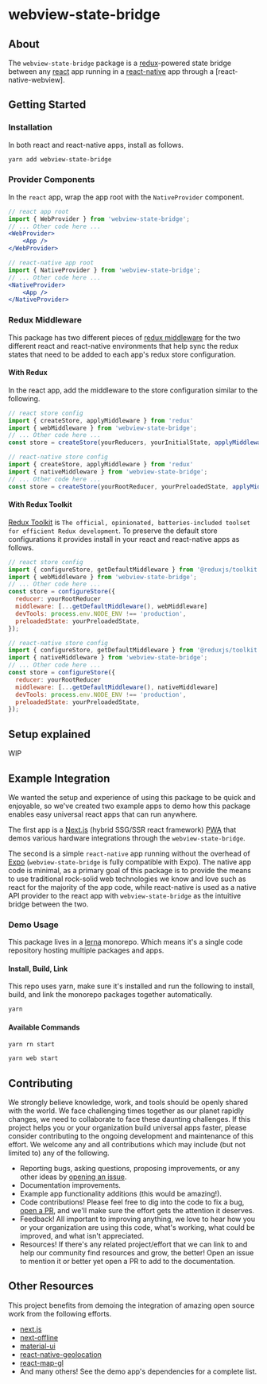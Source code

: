# webview-state-bridge

## About

The `webview-state-bridge` package is a [redux](https://redux.js.org/)-powered state bridge between any [react](https://reactjs.org/) app running in a [react-native](https://reactnative.dev/) app through a [react-native-webview].

## Getting Started

### Installation

In both react and react-native apps, install as follows.

```sh
yarn add webview-state-bridge
```

### Provider Components

In the `react` app, wrap the app root with the `NativeProvider` component.

```jsx
// react app root
import { WebProvider } from 'webview-state-bridge';
// ... Other code here ...
<WebProvider>
    <App />
</WebProvider>
```

```jsx
// react-native app root
import { NativeProvider } from 'webview-state-bridge';
// ... Other code here ...
<NativeProvider>
    <App />
</NativeProvider>
```

### Redux Middleware

This package has two different pieces of [redux middleware](https://redux.js.org/advanced/middleware) for the two different react and react-native environments that help sync the redux states that need to be added to each app's redux store configuration.

#### With Redux

In the react app, add the middleware to the store configuration similar to the following.

```js
// react store config
import { createStore, applyMiddleware } from 'redux'
import { webMiddleware } from 'webview-state-bridge';
// ... Other code here ...
const store = createStore(yourReducers, yourInitialState, applyMiddleware(webMiddleware));
```

```js
// react-native store config
import { createStore, applyMiddleware } from 'redux'
import { nativeMiddleware } from 'webview-state-bridge';
// ... Other code here ...
const store = createStore(yourRootReducer, yourPreloadedState, applyMiddleware(nativeMiddleware));
```

#### With Redux Toolkit

[Redux Toolkit](https://redux-toolkit.js.org/) is `The official, opinionated, batteries-included toolset for efficient Redux development`. To preserve the default store configurations it provides install in your react and react-native apps as follows.

```js
// react store config
import { configureStore, getDefaultMiddleware } from '@reduxjs/toolkit';
import { webMiddleware } from 'webview-state-bridge';
// ... Other code here ...
const store = configureStore({
  reducer: yourRootReducer
  middleware: [...getDefaultMiddleware(), webMiddleware]
  devTools: process.env.NODE_ENV !== 'production',
  preloadedState: yourPreloadedState,
});
```

```js
// react-native store config
import { configureStore, getDefaultMiddleware } from '@reduxjs/toolkit';
import { nativeMiddleware } from 'webview-state-bridge';
// ... Other code here ...
const store = configureStore({
  reducer: yourRootReducer
  middleware: [...getDefaultMiddleware(), nativeMiddleware]
  devTools: process.env.NODE_ENV !== 'production',
  preloadedState: yourPreloadedState,
});
```

## Setup explained

WIP

## Example Integration

We wanted the setup and experience of using this package to be quick and enjoyable, so we've created two example apps to demo how this package enables easy universal react apps that can run anywhere.

The first app is a [Next.js](https://nextjs.org/) (hybrid SSG/SSR react framework) [PWA](https://developer.mozilla.org/en-US/docs/Web/Progressive_web_apps) that demos various hardware integrations through the `webview-state-bridge`.

The second is a simple `react-native` app running without the overhead of [Expo](https://expo.io/) (`webview-state-bridge` is fully compatible with Expo). The native app code is minimal, as a primary goal of this package is to provide the means to use traditional rock-solid web technologies we know and love such as react for the majority of the app code, while react-native is used as a native API provider to the react app with `webview-state-bridge` as the intuitive bridge between the two.

### Demo Usage

This package lives in a [lerna](https://github.com/lerna/lerna) monorepo. Which means it's a single code repository hosting multiple packages and apps.

#### Install, Build, Link

This repo uses yarn, make sure it's installed and run the following to install, build, and link the monorepo packages together automatically.

```sh
yarn
```

#### Available Commands

```sh
yarn rn start
```

```sh
yarn web start
```

## Contributing

We strongly believe knowledge, work, and tools should be openly shared with the world. We face challenging times together as our planet rapidly changes, we need to collaborate to face these daunting challenges. If this project helps you or your organization build universal apps faster, please consider contributing to the ongoing development and maintenance of this effort. We welcome any and all contributions which may include (but not limited to) any of the following.

- Reporting bugs, asking questions, proposing improvements, or any other ideas by [opening an issue](TODO-url-here).
- Documentation improvements.
- Example app functionality additions (this would be amazing!).
- Code contributions! Please feel free to dig into the code to fix a bug, [open a PR](TODO-url-here), and we'll make sure the effort gets the attention it deserves.
- Feedback! All important to improving anything, we love to hear how you or your organization are using this code, what's working, what could be improved, and what isn't appreciated.
- Resources! If there's any related project/effort that we can link to and help our community find resources and grow, the better! Open an issue to mention it or better yet open a PR to add to the documentation.

## Other Resources

This project benefits from demoing the integration of amazing open source work from the following efforts.

- [next.js](https://nextjs.org/)
- [next-offline](https://github.com/hanford/next-offline)
- [material-ui](https://material-ui.com/)
- [react-native-geolocation](https://github.com/react-native-community/react-native-geolocation)
- [react-map-gl](https://github.com/visgl/react-map-gl)
- And many others! See the demo app's dependencies for a complete list.
